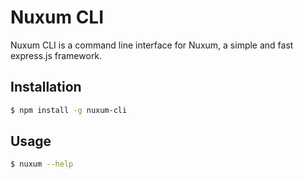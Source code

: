 # Nuxum CLI

Nuxum CLI is a command line interface for Nuxum, a simple and fast express.js framework.

## Installation

```bash
$ npm install -g nuxum-cli
```

## Usage

```bash
$ nuxum --help
```
